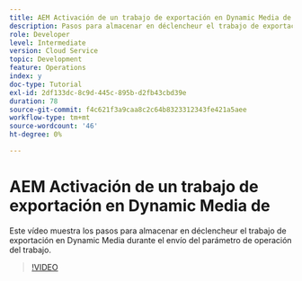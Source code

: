 ```yaml
---
title: AEM Activación de un trabajo de exportación en Dynamic Media de
description: Pasos para almacenar en déclencheur el trabajo de exportación durante la operación de envío del trabajo en Dynamic Media.
role: Developer
level: Intermediate
version: Cloud Service
topic: Development
feature: Operations
index: y
doc-type: Tutorial
exl-id: 2df133dc-8c9d-445c-895b-d2fb43cbd39e
duration: 78
source-git-commit: f4c621f3a9caa8c2c64b8323312343fe421a5aee
workflow-type: tm+mt
source-wordcount: '46'
ht-degree: 0%

---
```


# AEM Activación de un trabajo de exportación en Dynamic Media de

Este vídeo muestra los pasos para almacenar en déclencheur el trabajo de exportación en Dynamic Media durante el envío del parámetro de operación del trabajo.

>[!VIDEO](https://video.tv.adobe.com/v/335454?quality=12&learn=on)
